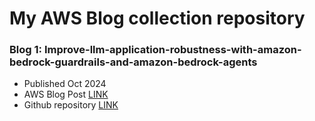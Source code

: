 # My AWS Blog collection repository

### Blog 1: Improve-llm-application-robustness-with-amazon-bedrock-guardrails-and-amazon-bedrock-agents

- Published Oct 2024  
- AWS Blog Post [LINK](https://aws.amazon.com/blogs/machine-learning/improve-llm-application-robustness-with-amazon-bedrock-guardrails-and-amazon-bedrock-agents/)
- Github repository [LINK](https://github.com/aws-samples/using-bedrock-guardrails-with-bedrock-agents-to-improve-adversarial-robustness)

